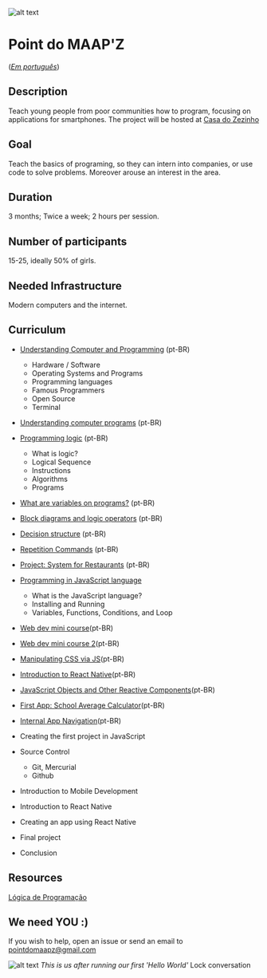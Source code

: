 ![alt text](https://s3.amazonaws.com/opensourceprojects/maapz-logo.png)
# Point do MAAP'Z 

([*Em português*](/README_pt-BR.md))
## Description

Teach young people from poor communities how to program, focusing on applications for smartphones. The project will be hosted at [Casa do Zezinho](http://casadozezinho.org.br)

## Goal

Teach the basics of programing, so they can intern into companies, or use code to solve problems. Moreover arouse an interest in the area.

## Duration

3 months; Twice a week; 2 hours per session.

## Number of participants

15-25, ideally 50% of girls.

## Needed Infrastructure 

Modern computers and the internet. 

## Curriculum

- [Understanding Computer and Programming](https://drive.google.com/file/d/0B5rJcGaAXTjVcHg2RHVmcDhNcWM/view?usp=sharing) (pt-BR)
  - Hardware / Software
  - Operating Systems and Programs
  - Programming languages
  - Famous Programmers
  - Open Source
  - Terminal
  
 - [Understanding computer programs](https://drive.google.com/open?id=0B5rJcGaAXTjVVkphUDJzeVdKOWM) (pt-BR)

- [Programming logic](https://drive.google.com/file/d/0B5rJcGaAXTjVYTBzYUFUT3BkYUk/view?usp=sharing) (pt-BR)
  - What is logic?
  - Logical Sequence
  - Instructions
  - Algorithms
  - Programs
  
- [What are variables on programs?](https://drive.google.com/open?id=0B5rJcGaAXTjVR3FjNW5LNzJtY00) (pt-BR)

- [Block diagrams and logic operators](https://drive.google.com/open?id=0B5rJcGaAXTjVb3dNNkxWWUVxSmM) (pt-BR)

- [Decision structure](https://drive.google.com/open?id=0B5rJcGaAXTjVSnhFRkhvWWE2RTA) (pt-BR)

- [Repetition Commands](https://drive.google.com/open?id=0B5rJcGaAXTjVeFVuTzhfS2piamM) (pt-BR)

- [Project: System for Restaurants](https://drive.google.com/open?id=0B5rJcGaAXTjVV05pVGJJR1BlRms) (pt-BR)

- [Programming in JavaScript language](https://drive.google.com/open?id=0B5rJcGaAXTjVUHFDMDFYTnB3cUU)
  - What is the JavaScript language?
  - Installing and Running
  - Variables, Functions, Conditions, and Loop
  
- [Web dev mini course](https://drive.google.com/open?id=0B5rJcGaAXTjVVThuRW9YX2FMRHM)(pt-BR)
- [Web dev mini course 2](https://drive.google.com/open?id=0B5rJcGaAXTjVYVNsbDlnVWJzRnM)(pt-BR)
- [Manipulating CSS via JS](https://drive.google.com/open?id=0B5rJcGaAXTjVUlp5RnZDTktMdnM)(pt-BR)
- [Introduction to React Native](https://drive.google.com/open?id=0B5rJcGaAXTjVTktWVHhtdERwQ3c)(pt-BR)
- [JavaScript Objects and Other Reactive Components](https://drive.google.com/open?id=0B5rJcGaAXTjVdW5mdGt2V3E1Znc)(pt-BR)
- [First App: School Average Calculator](https://drive.google.com/open?id=0B5rJcGaAXTjVdldyMzdiMU04VEk)(pt-BR)
- [Internal App Navigation](https://drive.google.com/open?id=0B5rJcGaAXTjVTm5TanFpaTFpczg)(pt-BR)


- Creating the first project in JavaScript
- Source Control
  - Git, Mercurial
  - Github
  
- Introduction to Mobile Development
- Introduction to React Native
- Creating an app using React Native
- Final project
- Conclusion

## Resources
[Lógica de Programação](http://www.inf.ufsc.br/~vania.bogorny/teaching/ine5231/Logica.pdf)

## We need YOU :) 

If you wish to help, open an issue or send an email to pointdomaapz@gmail.com

![alt text](https://s3.amazonaws.com/opensourceprojects/IMG_2230.JPG)
*This is us after running our first 'Hello World'*
 Lock conversation

